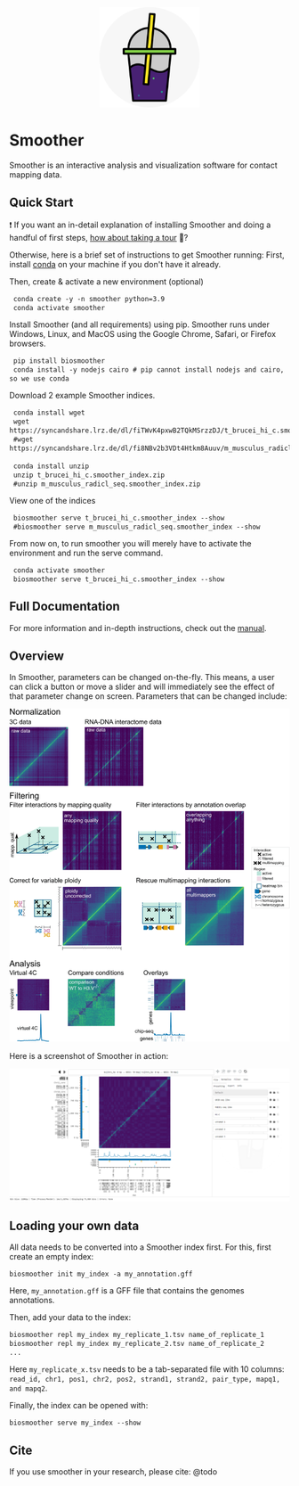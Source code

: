 <p align="center">
    <img src="./biosmoother/static/favicon.png" width="180">
</p>

# Smoother

Smoother is an interactive analysis and visualization software for contact mapping data. 


## Quick Start

:exclamation: If you want an in-detail explanation of installing Smoother and doing a handful of first steps, [how about taking a tour](https://biosmoother.readthedocs.io/en/latest/Manual.html#taking-a-tour "take a tour") :bus:? 

Otherwise, here is a brief set of instructions to get Smoother running: First, install [conda](https://conda.io/projects/conda/en/latest/user-guide/install/index.html "conda install page") on your machine if you don't have it already.

Then, create & activate a new environment (optional)
```
 conda create -y -n smoother python=3.9
 conda activate smoother
```

Install Smoother (and all requirements) using pip. Smoother runs under Windows, Linux, and MacOS using the Google Chrome, Safari, or Firefox browsers.
```
 pip install biosmoother
 conda install -y nodejs cairo # pip cannot install nodejs and cairo, so we use conda
```

Download 2 example Smoother indices.
```
 conda install wget
 wget https://syncandshare.lrz.de/dl/fiTWvK4pxwB2TQkMSrzzDJ/t_brucei_hi_c.smoother_index.zip
 #wget https://syncandshare.lrz.de/dl/fi8NBv2b3VDt4Htkm8Auuv/m_musculus_radicl_seq.smoother_index.zip
 
 conda install unzip
 unzip t_brucei_hi_c.smoother_index.zip
 #unzip m_musculus_radicl_seq.smoother_index.zip
```

View one of the indices
```
 biosmoother serve t_brucei_hi_c.smoother_index --show
 #biosmoother serve m_musculus_radicl_seq.smoother_index --show
```

From now on, to run smoother you will merely have to activate the environment and run the serve command.
```
 conda activate smoother
 biosmoother serve t_brucei_hi_c.smoother_index --show
```


## Full Documentation

For more information and in-depth instructions, check out the [manual](https://biosmoother.readthedocs.io/ "Smoother's Manual").

## Overview

In Smoother, parameters can be changed on-the-fly.
This means, a user can click a button or move a slider and will immediately see the effect of that parameter change on screen.
Parameters that can be changed include:

<img src="./docs_conf/static/all_features.gif">

Here is a screenshot of Smoother in action:

<img src="./docs_conf/static/interface.png">

## Loading your own data

All data needs to be converted into a Smoother index first.
For this, first create an empty index:
```
biosmoother init my_index -a my_annotation.gff
```
Here, `my_annotation.gff` is a GFF file that contains the genomes annotations.

Then, add your data to the index:
```
biosmoother repl my_index my_replicate_1.tsv name_of_replicate_1
biosmoother repl my_index my_replicate_2.tsv name_of_replicate_2
...
```
Here `my_replicate_x.tsv` needs to be a tab-separated file with 10 columns: `read_id, chr1, pos1, chr2, pos2, strand1, strand2, pair_type, mapq1, and mapq2`.

Finally, the index can be opened with:
```
biosmoother serve my_index --show
```

## Cite

If you use smoother in your research, please cite:
@todo
